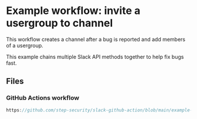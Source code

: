 # Example workflow: invite a usergroup to channel

This workflow creates a channel after a bug is reported and add members of a usergroup.

This example chains multiple Slack API methods together to help fix bugs fast.

## Files

### GitHub Actions workflow

```js reference
https://github.com/step-security/slack-github-action/blob/main/example-workflows/Technique_2_Slack_API_Method/invite.yml
```